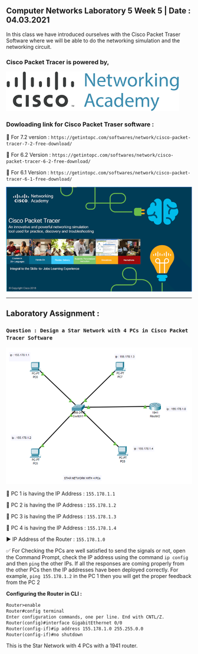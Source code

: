 ## Computer Networks Laboratory 5 Week 5 | Date : 04.03.2021
In this class we have introduced ourselves with the Cisco Packet Traser Software where we will be able to do the networking simulation and the networking circuit.

### Cisco Packet Tracer is powered by, 
<img src = "https://github.com/abhisheks008/AIML-DAA-DBMS-OOPs-and-Computer-Networks-Labs-4th-semester/blob/main/Computer%20Networks%20Lab/poster.png">

### Dowloading link for Cisco Packet Traser software : 
:large_orange_diamond: For 7.2 version : ```https://getintopc.com/softwares/network/cisco-packet-tracer-7-2-free-download/```

:large_orange_diamond: For 6.2 Version : ```https://getintopc.com/softwares/network/cisco-packet-tracer-6-2-free-download/```

:large_orange_diamond: For 6.1 Version : ```https://getintopc.com/softwares/network/cisco-packet-tracer-6-1-free-download/```

<img src = "https://github.com/abhisheks008/AIML-DAA-DBMS-OOPs-and-Computer-Networks-Labs-4th-semester/blob/main/Computer%20Networks%20Lab/poster1.png">

-----------------------------------------------------------------------
## Laboratory Assignment :
### ```Question : Design a Star Network with 4 PCs in Cisco Packet Tracer Software```
<img src = "https://github.com/abhisheks008/AIML-DAA-DBMS-OOPs-and-Computer-Networks-Labs-4th-semester/blob/main/Computer%20Networks%20Lab/STAR.png">

:large_blue_diamond: PC 1 is having the IP Address : ```155.178.1.1```

:large_blue_diamond: PC 2 is having the IP Address : ```155.178.1.2```

:large_blue_diamond: PC 3 is having the IP Address : `155.178.1.3`

:large_blue_diamond: PC 4 is having the IP Address : `155.178.1.4`


:arrow_forward: IP Address of the Router : `155.178.1.0`

:white_check_mark: For Checking the PCs are well satisfied to send the signals or not, open the Command Prompt, check the IP address using the command `ip config` and then `ping` the other IPs. If all the responses are coming properly from the other PCs then the IP addresses have been deployed correctly.
For example, `ping 155.178.1.2` in the PC 1 then you will get the proper feedback from the PC 2


**Configuring the Router in CLI :**

```
Router>enable
Router#config terminal
Enter configuration commands, one per line. End with CNTL/Z.
Router(config)#interface GigabitEthernet 0/0
Router(config-if)#ip address 155.178.1.0 255.255.0.0
Router(config-if)#no shutdown
```

This is the Star Network with 4 PCs with a 1941 router.

